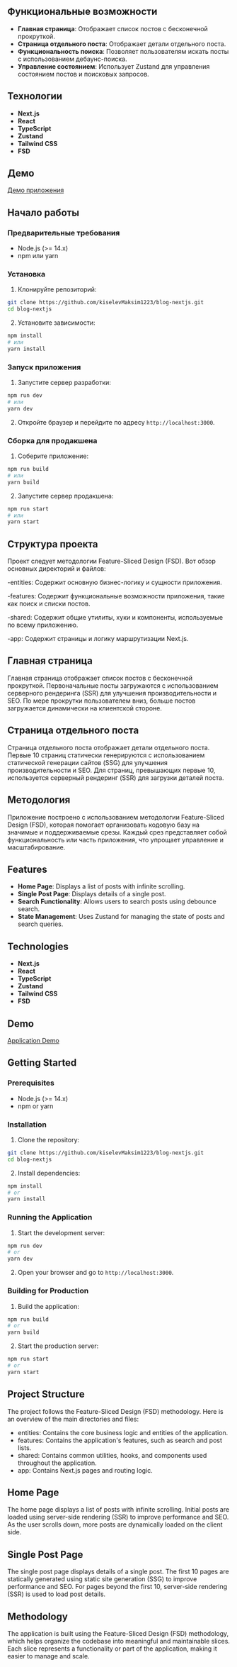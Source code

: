 ## Функциональные возможности

- **Главная страница**: Отображает список постов с бесконечной прокруткой.
- **Страница отдельного поста**: Отображает детали отдельного поста.
- **Функциональность поиска**: Позволяет пользователям искать посты с использованием дебаунс-поиска.
- **Управление состоянием**: Использует Zustand для управления состоянием постов и поисковых запросов.

## Технологии

- **Next.js**
- **React**
- **TypeScript**
- **Zustand**
- **Tailwind CSS**
- **FSD**

## Демо

[Демо приложения](https://blog-nextjs-two-omega.vercel.app/)

## Начало работы

### Предварительные требования

- Node.js (>= 14.x)
- npm или yarn

### Установка

1. Клонируйте репозиторий:

```bash
git clone https://github.com/kiselevMaksim1223/blog-nextjs.git
cd blog-nextjs
```

2. Установите зависимости:

```bash
npm install
# или
yarn install
```

### Запуск приложения

1. Запустите сервер разработки:

```bash
npm run dev
# или
yarn dev
```

2. Откройте браузер и перейдите по адресу `http://localhost:3000`.

### Сборка для продакшена

1. Соберите приложение:

```bash
npm run build
# или
yarn build
```

2. Запустите сервер продакшена:

```bash
npm run start
# или
yarn start
```

## Структура проекта

Проект следует методологии Feature-Sliced Design (FSD). Вот обзор основных директорий и файлов:

-entities: Содержит основную бизнес-логику и сущности приложения.

-features: Содержит функциональные возможности приложения, такие как поиск и списки постов.

-shared: Содержит общие утилиты, хуки и компоненты, используемые по всему приложению.

-app: Содержит страницы и логику маршрутизации Next.js.

## Главная страница

Главная страница отображает список постов с бесконечной прокруткой. Первоначальные посты загружаются с использованием серверного рендеринга (SSR) для улучшения производительности и SEO. По мере прокрутки пользователем вниз, больше постов загружается динамически на клиентской стороне.

## Страница отдельного поста

Страница отдельного поста отображает детали отдельного поста. Первые 10 страниц статически генерируются с использованием статической генерации сайтов (SSG) для улучшения производительности и SEO. Для страниц, превышающих первые 10, используется серверный рендеринг (SSR) для загрузки деталей поста.

## Методология

Приложение построено с использованием методологии Feature-Sliced Design (FSD), которая помогает организовать кодовую базу на значимые и поддерживаемые срезы. Каждый срез представляет собой функциональность или часть приложения, что упрощает управление и масштабирование.

## Features

- **Home Page**: Displays a list of posts with infinite scrolling.
- **Single Post Page**: Displays details of a single post.
- **Search Functionality**: Allows users to search posts using debounce search.
- **State Management**: Uses Zustand for managing the state of posts and search queries.

## Technologies

- **Next.js**
- **React**
- **TypeScript**
- **Zustand**
- **Tailwind CSS**
- **FSD**

## Demo

[Application Demo](https://blog-nextjs-two-omega.vercel.app/)

## Getting Started

### Prerequisites

- Node.js (>= 14.x)
- npm or yarn

### Installation

1. Clone the repository:

```bash
git clone https://github.com/kiselevMaksim1223/blog-nextjs.git
cd blog-nextjs
```

2. Install dependencies:

```bash
npm install
# or
yarn install
```

### Running the Application

1. Start the development server:

```bash
npm run dev
# or
yarn dev
```

2. Open your browser and go to `http://localhost:3000`.

### Building for Production

1. Build the application:

```bash
npm run build
# or
yarn build
```

2. Start the production server:

```bash
npm run start
# or
yarn start
```

## Project Structure

The project follows the Feature-Sliced Design (FSD) methodology. Here is an overview of the main directories and files:

- entities: Contains the core business logic and entities of the application.
- features: Contains the application's features, such as search and post lists.
- shared: Contains common utilities, hooks, and components used throughout the application.
- app: Contains Next.js pages and routing logic.

## Home Page

The home page displays a list of posts with infinite scrolling. Initial posts are loaded using server-side rendering (SSR) to improve performance and SEO. As the user scrolls down, more posts are dynamically loaded on the client side.

## Single Post Page

The single post page displays details of a single post. The first 10 pages are statically generated using static site generation (SSG) to improve performance and SEO. For pages beyond the first 10, server-side rendering (SSR) is used to load post details.

## Methodology

The application is built using the Feature-Sliced Design (FSD) methodology, which helps organize the codebase into meaningful and maintainable slices. Each slice represents a functionality or part of the application, making it easier to manage and scale.
